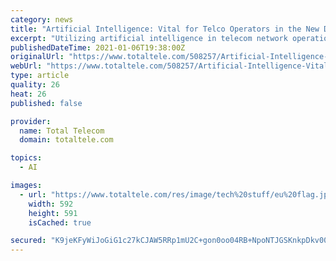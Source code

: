 ```yaml
---
category: news
title: "Artificial Intelligence: Vital for Telco Operators in the New Digital Reality of 5G Services"
excerpt: "Utilizing artificial intelligence in telecom network operations is no longer a matter of staying ahead. In our digital age, AI and ML are becoming a must. The increasing complexity of service provisioning and maintenance forces telecommunication operators to apply ever more AI/ML-driven solutions to support their operations in order to fulfill growing customer needs and deal with increasing digital competition."
publishedDateTime: 2021-01-06T19:38:00Z
originalUrl: "https://www.totaltele.com/508257/Artificial-Intelligence-Vital-for-Telco-Operators-in-the-New-Digital-Reality-of-5G-Services"
webUrl: "https://www.totaltele.com/508257/Artificial-Intelligence-Vital-for-Telco-Operators-in-the-New-Digital-Reality-of-5G-Services"
type: article
quality: 26
heat: 26
published: false

provider:
  name: Total Telecom
  domain: totaltele.com

topics:
  - AI

images:
  - url: "https://www.totaltele.com/res/image/tech%20stuff/eu%20flag.jpg"
    width: 592
    height: 591
    isCached: true

secured: "K9jeKFyWiJoGiG1c27kCJAW5RRp1mU2C+gon0oo04RB+NpoNTJGSKnkpDkv00iwuOGgTof+26riaDTfWafXHltawcQcC4Ss/4g2qFdoR4nNPEWvX87/K0k1baBBE9DFUUViH0bDu0ovH08oAD+hdKgKU3mqJGivvbot6lplgnW8gyQI/blBe61tB3c+aKdYMsbklW3wDQOYtrfD+HzMkq0KmpdOtvUZbOjaezQKc92EB/iOLK0/lg8vbYOWihktH4YzkP56cxcrmVdm2pjHEW3Enf1TiPCZsfzmFtvFo+1Qrbc8kHS5P0ZC1AxWaBArwCUZ8S2rbtGKVR/cp9oCBvKoPM2CF63MqSpxApUZaJHk=;szgqrOGVAmJz9x/7CySRww=="
---
```


